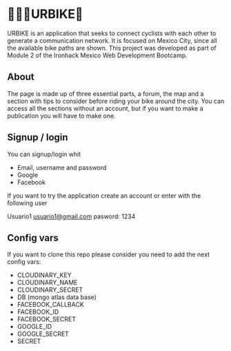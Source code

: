 # 🚴🏽‍♀️URBIKE🚴


URBIKE is an application that seeks to connect cyclists with each other to generate a communication network. It is focused on Mexico City, since all the available bike paths are shown. 
This project was developed as part of Module 2 of the Ironhack Mexico Web Development Bootcamp.

## About
The page is made up of three essential parts, a forum, the map and a section with tips to consider before riding your bike around the city. You can access all the sections without an account, but if you want to make a publication you will have to make one.

## Signup / login

You can  signup/login whit
* Email, username and password
* Google
* Facebook

If you want to try the application create an account or enter with the following user

Usuario1
usuario1@gmail.com
pasword: 1234

## Config vars

If you want to clone this repo please consider you need to add the next config vars:
* CLOUDINARY_KEY
* CLOUDINARY_NAME
* CLOUDINARY_SECRET
* DB (mongo atlas data base)
* FACEBOOK_CALLBACK
* FACEBOOK_ID
* FACEBOOK_SECRET
* GOOGLE_ID
* GOOGLE_SECRET
* SECRET
